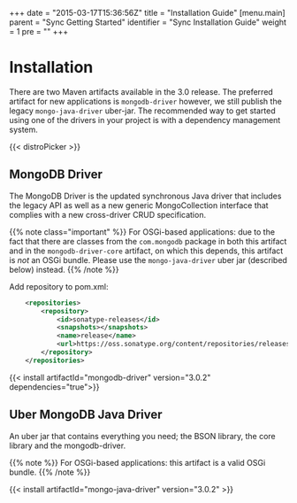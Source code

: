 +++
date = "2015-03-17T15:36:56Z"
title = "Installation Guide"
[menu.main]
  parent = "Sync Getting Started"
  identifier = "Sync Installation Guide"
  weight = 1
  pre = "<i class='fa'></i>"
+++

# Installation

There are two Maven artifacts available in the 3.0 release. The preferred artifact for new applications is `mongodb-driver` 
however, we still publish the legacy `mongo-java-driver` uber-jar.
The recommended way to get started using one of the drivers in your project is with a dependency management system.

{{< distroPicker >}}

## MongoDB Driver  

The MongoDB Driver is the updated synchronous Java driver that includes the
legacy API as well as a new generic MongoCollection interface that complies with
a new cross-driver CRUD specification.

{{% note class="important" %}}
For OSGi-based applications: due to the fact that there are classes from the `com.mongodb` package in both this artifact and in the 
`mongodb-driver-core` artifact, on which this depends, this artifact is *not* an OSGi bundle.  Please use the `mongo-java-driver` uber 
jar (described below) instead. 
{{% /note %}}

Add repository to pom.xml:
```xml
	<repositories>
		<repository>
			<id>sonatype-releases</id>
			<snapshots></snapshots>
			<name>release</name>
			<url>https://oss.sonatype.org/content/repositories/releases/</url>
		</repository>
	</repositories>
```

{{< install artifactId="mongodb-driver" version="3.0.2" dependencies="true">}}


## Uber MongoDB Java Driver
An uber jar that contains everything you need; the BSON library, the core library and the mongodb-driver.

{{% note %}}
For OSGi-based applications: this artifact is a valid OSGi bundle. 
{{% /note %}}

{{< install artifactId="mongo-java-driver" version="3.0.2" >}}
